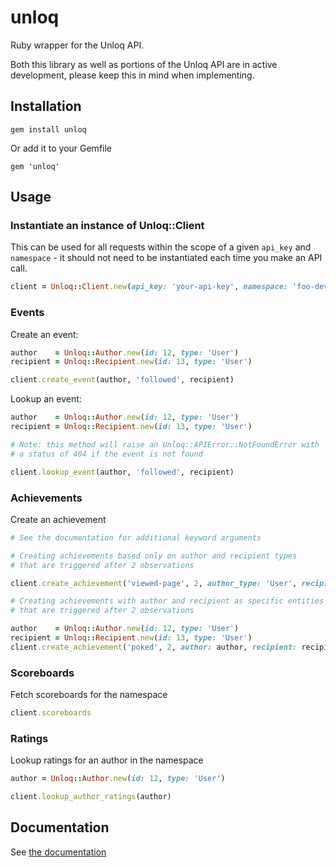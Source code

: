 unloq
=====

Ruby wrapper for the Unloq API.

Both this library as well as portions of the Unloq API are in active development, please keep this in mind when implementing.

## Installation

    gem install unloq

Or add it to your Gemfile

    gem 'unloq'

## Usage

### Instantiate an instance of Unloq::Client

This can be used for all requests within the scope of a given `api_key` and `namespace` - it should not need to be instantiated each time you make an API call.

```ruby
client = Unloq::Client.new(api_key: 'your-api-key', namespace: 'foo-dev')
```


### Events

Create an event:

```ruby
author    = Unloq::Author.new(id: 12, type: 'User')
recipient = Unloq::Recipient.new(id: 13, type: 'User')

client.create_event(author, 'followed', recipient)
```

Lookup an event:

```ruby
author    = Unloq::Author.new(id: 12, type: 'User')
recipient = Unloq::Recipient.new(id: 13, type: 'User')

# Note: this method will raise an Unloq::APIError::NotFoundError with 
# a status of 404 if the event is not found

client.lookup_event(author, 'followed', recipient)
```


### Achievements

Create an achievement

```ruby
# See the documentation for additional keyword arguments

# Creating achievements based only on author and recipient types 
# that are triggered after 2 observations

client.create_achievement('viewed-page', 2, author_type: 'User', recipient_type: 'Post')

# Creating achievements with author and recipient as specific entities 
# that are triggered after 2 observations

author    = Unloq::Author.new(id: 12, type: 'User')
recipient = Unloq::Recipient.new(id: 13, type: 'User')
client.create_achievement('poked', 2, author: author, recipient: recipient)
```


### Scoreboards

Fetch scoreboards for the namespace

```ruby
client.scoreboards
```


### Ratings

Lookup ratings for an author in the namespace

```ruby
author = Unloq::Author.new(id: 12, type: 'User')

client.lookup_author_ratings(author)
```


## Documentation

See [the documentation](http://rubydoc.info/gems/unloq/frames)

